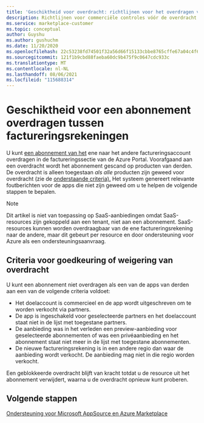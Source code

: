 ```yaml
---
title: 'Geschiktheid voor overdracht: richtlijnen voor het overdragen van een abonnement tussen factureringsaccounts, Azure Marketplace'
description: Richtlijnen voor commerciële controles vóór de overdracht van een abonnement tussen factureringsaccounts in de Azure Portal.
ms.service: marketplace-customer
ms.topic: conceptual
author: Guyshu
ms.author: gushuchm
ms.date: 11/20/2020
ms.openlocfilehash: 22c53238fd74501f32a56d66f15133cbbe8765cffe67a04c4f66779c15b16c37
ms.sourcegitcommit: 121f1b9cbd88faeba60dc9b475f9c0647cdc933c
ms.translationtype: MT
ms.contentlocale: nl-NL
ms.lasthandoff: 08/06/2021
ms.locfileid: "115688314"
---
```

# <a name="transfer-eligibility-for-a-subscription-between-billing-accounts"></a>Geschiktheid voor een abonnement overdragen tussen factureringsrekeningen

U kunt [een abonnement van het](/azure/cost-management-billing/understand/subscription-transfer) ene naar het andere factureringsaccount overdragen in de factureringssectie van de Azure Portal. Voorafgaand aan een overdracht wordt het abonnement gescand op producten van derden. De overdracht is alleen toegestaan *als alle* producten zijn geweed voor overdracht (zie de [onderstaande criteria).](#criteria-for-transfer-approval-or-denial) Het systeem genereert relevante foutberichten voor de apps die niet zijn geweed om u te helpen de volgende stappen te bepalen.

> [!NOTE]
> Dit artikel is niet van toepassing op SaaS-aanbiedingen omdat SaaS-resources zijn gekoppeld aan een tenant, niet aan een abonnement. SaaS-resources kunnen worden overdraagbaar van de ene factureringsrekening naar de andere, maar dit gebeurt per resource en door ondersteuning voor Azure als een ondersteuningsaanvraag.

## <a name="criteria-for-transfer-approval-or-denial"></a>Criteria voor goedkeuring of weigering van overdracht

U kunt een abonnement niet overdragen als een van de apps van derden aan een van de volgende criteria voldoet:

- Het doelaccount is commercieel en de app wordt uitgeschreven om te worden verkocht via partners.
- De app is ingeschakeld voor geselecteerde partners en het doelaccount staat niet in de lijst met toegestane partners.
- De aanbieding was in het verleden een preview-aanbieding voor geselecteerde abonnementen of was een privéaanbieding en het abonnement staat niet meer in de lijst met toegestane abonnementen.
- De nieuwe factureringsrekening is in een andere regio dan waar de aanbieding wordt verkocht. De aanbieding mag niet in die regio worden verkocht.

Een geblokkeerde overdracht blijft van kracht totdat u de resource uit het abonnement verwijdert, waarna u de overdracht opnieuw kunt proberen.

## <a name="next-steps"></a>Volgende stappen

[Ondersteuning voor Microsoft AppSource en Azure Marketplace](get-support.md)

